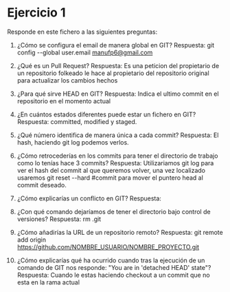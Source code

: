 
Ejercicio 1
===========
Responde en este fichero a las siguientes preguntas: 

1. ¿Cómo se configura el email de manera global en GIT?
Respuesta: git config --global user.email manufp6@gmail.com

2. ¿Qué es un Pull Request?
Respuesta: Es una peticion del propietario de un repositorio folkeado le hace al propietario del repositorio original para actualizar los cambios hechos

3. ¿Para qué sirve HEAD en GIT?
Respuesta: Indica el ultimo commit en el repositorio en el momento actual

4. ¿En cuántos estados diferentes puede estar un fichero en GIT?
Respuesta: committed, modified y staged.

5. ¿Qué número identifica de manera única a cada commit?
Respuesta: El hash, haciendo git log podemos verlos.

6. ¿Cómo retrocederías en los commits para tener el directorio de trabajo como lo tenías hace 3 commits?
Respuesta: Utilizariamos git log para ver el hash del commit al que queremos volver, una vez localizado usaremos git reset --hard #commit para mover el puntero head al commit deseado.

7. ¿Cómo explicarías un conflicto en GIT?
Respuesta: 

8. ¿Con qué comando dejaríamos de tener el directorio bajo control de versiones?
Respuesta: rm .git

9. ¿Cómo añadirías la URL de un repositorio remoto?
Respuesta: git remote add origin https://github.com/NOMBRE_USUARIO/NOMBRE_PROYECTO.git

10. ¿Cómo explicarías qué ha ocurrido cuando tras la ejecución de un comando de GIT nos responde: "You are in 'detached HEAD' state"?
Respuesta: Cuando le estas haciendo checkout a un commit que no esta en la rama actual
